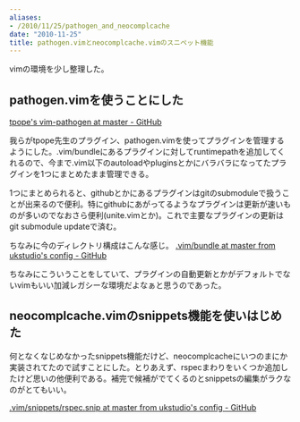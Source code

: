 ```yaml
---
aliases:
- /2010/11/25/pathogen_and_neocomplcache
date: "2010-11-25"
title: pathogen.vimとneocomplcache.vimのスニペット機能
---
```

vimの環境を少し整理した。

<h2>pathogen.vimを使うことにした</h2>
<a href="https://github.com/tpope/vim-pathogen">tpope&apos;s vim-pathogen at master - GitHub</a>

我らがtpope先生のプラグイン、pathogen.vimを使ってプラグインを管理するようにした。.vim/bundleにあるプラグインに対してruntimepathを追加してくれるので、今まで.vim以下のautoloadやpluginsとかにバラバラになってたプラグインを1つにまとめたまま管理できる。

1つにまとめられると、githubとかにあるプラグインはgitのsubmoduleで扱うことが出来るので便利。特にgithubにあがってるようなプラグインは更新が速いものが多いのでなおさら便利(unite.vimとか)。これで主要なプラグインの更新はgit submodule updateで済む。

ちなみに今のディレクトリ構成はこんな感じ。
<a href="https://github.com/ukstudio/config/tree/master/.vim/bundle/">.vim/bundle at master from ukstudio&apos;s config - GitHub</a>

ちなみにこういうことをしていて、プラグインの自動更新とかがデフォルトでないvimもいい加減レガシーな環境だよなぁと思うのであった。

<h2>neocomplcache.vimのsnippets機能を使いはじめた</h2>
何となくなじめなかったsnippets機能だけど、neocomplcacheにいつのまにか実装されてたので試すことにした。とりあえず、rspecまわりをいくつか追加したけど思いの他便利である。補完で候補がでてくるのとsnippetsの編集がラクなのがとてもいい。

<a href="https://github.com/ukstudio/config/blob/master/.vim/snippets/rspec.snip">.vim/snippets/rspec.snip at master from ukstudio&apos;s config - GitHub</a>